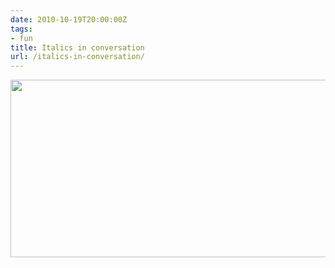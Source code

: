 ```yaml
---
date: 2010-10-19T20:00:00Z
tags:
- fun
title: Italics in conversation
url: /italics-in-conversation/
---
```


<img src="/images/italics.gif" alt="" width="900" height="284" class="alignnone size-full wp-image-665" />